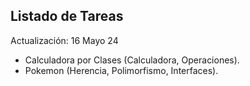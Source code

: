 ## Listado de Tareas

Actualización: 16 Mayo 24

- Calculadora por Clases (Calculadora, Operaciones).
- Pokemon (Herencia, Polimorfismo, Interfaces).